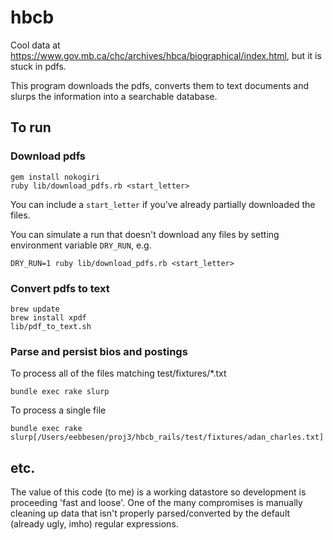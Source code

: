 # hbcb

Cool data at https://www.gov.mb.ca/chc/archives/hbca/biographical/index.html, but it is stuck in pdfs.

This program downloads the pdfs, converts them to text documents and slurps the information into a searchable database.

## To run
### Download pdfs

    gem install nokogiri
    ruby lib/download_pdfs.rb <start_letter>

You can include a `start_letter` if you've already partially downloaded the files.

You can simulate a run that doesn't download any files by setting environment variable `DRY_RUN`, e.g.

    DRY_RUN=1 ruby lib/download_pdfs.rb <start_letter>

### Convert pdfs to text

    brew update
    brew install xpdf
    lib/pdf_to_text.sh

### Parse and persist bios and postings
To process all of the files matching test/fixtures/*.txt

    bundle exec rake slurp

To process a single file

    bundle exec rake slurp[/Users/eebbesen/proj3/hbcb_rails/test/fixtures/adan_charles.txt]
    
## etc.
The value of this code (to me) is a working datastore so development is proceeding 'fast and loose'.  One of the many compromises is manually cleaning up data that isn't properly parsed/converted by the default (already ugly, imho) regular expressions.
